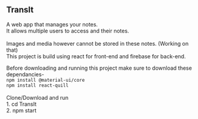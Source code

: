 ## TransIt
A web app that manages your notes.<br>
It allows multiple users to access and their notes.<br>
<br>
Images and media however cannot be stored in these notes. (Working on that)
<br>
This project is build using react for front-end and firebase for back-end.
<br>

Before downloading and running this project make sure to download these dependancies- 
<br/>
    `npm install @material-ui/core`<br>
    `npm install react-quill`
    <br>
    <br>
Clone/Download and run <br>
    1. cd TransIt <br>
    2. npm start<br>
